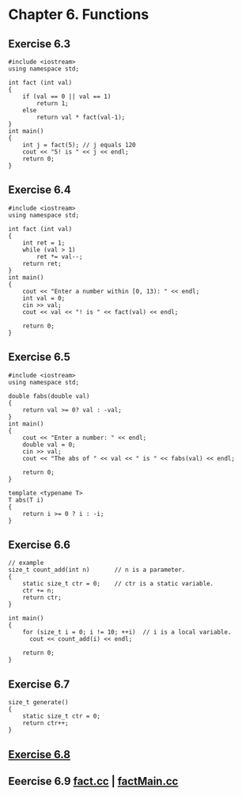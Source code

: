 # Chapter 6. Functions
## Exercise 6.3
```
#include <iostream>
using namespace std;

int fact (int val)
{
    if (val == 0 || val == 1)
        return 1;
    else
        return val * fact(val-1);
}
int main()
{
    int j = fact(5); // j equals 120
    cout << "5! is " << j << endl;
    return 0;
}
```
## Exercise 6.4
```
#include <iostream>
using namespace std;

int fact (int val)
{
    int ret = 1;
    while (val > 1)
        ret *= val--;
    return ret;
}
int main()
{
    cout << "Enter a number within [0, 13): " << endl;
    int val = 0;
    cin >> val;
    cout << val << "! is " << fact(val) << endl;

    return 0;
}
```
## Exercise 6.5
```
#include <iostream>
using namespace std;

double fabs(double val)
{
    return val >= 0? val : -val;
}
int main()
{
    cout << "Enter a number: " << endl;
    double val = 0;
    cin >> val;
    cout << "The abs of " << val << " is " << fabs(val) << endl;

    return 0;
}
```
```
template <typename T>
T abs(T i)
{
    return i >= 0 ? i : -i;
}
```
## Exercise 6.6
```
// example
size_t count_add(int n)       // n is a parameter.
{
    static size_t ctr = 0;    // ctr is a static variable.
    ctr += n;
    return ctr;
}

int main()
{
    for (size_t i = 0; i != 10; ++i)  // i is a local variable.
      cout << count_add(i) << endl;

    return 0;
}
```
## Exercise 6.7
```
size_t generate()
{
    static size_t ctr = 0;
    return ctr++;
}
```
## [Exercise 6.8](https://github.com/Yiyiya/PrimerCPP/blob/master/Chapter06/Chapter6.h) 
## Eeercise 6.9 [fact.cc](https://github.com/Yiyiya/PrimerCPP/blob/master/Chapter06/fact.cc) |  [factMain.cc](https://github.com/Yiyiya/PrimerCPP/blob/master/Chapter06/fact.cc)
